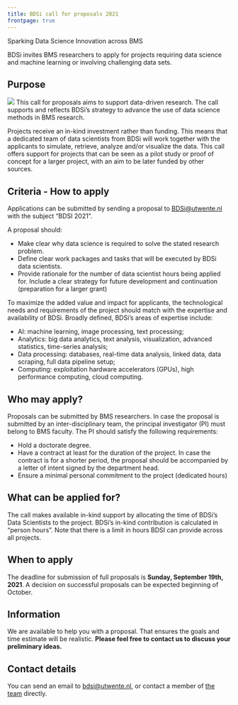 ```yaml
---
title: BDSi call for proposals 2021
frontpage: true
---
```

Sparking Data Science Innovation across BMS

BDSi invites BMS researchers to apply for projects requiring data science and machine learning or involving challenging data sets.

## Purpose

![](2021-08-09-11-47-14.png)
This call for proposals aims to support data-driven research. The call supports and reflects BDSi’s strategy to advance the use of data science methods in BMS research.

Projects receive an in-kind investment rather than funding. This means that a dedicated team of data scientists from BDSi will work together with the applicants to simulate, retrieve, analyze and/or visualize the data. This call offers support for projects that can be seen as a pilot study or proof of concept for a larger project, with an aim to be later funded by other sources.

## Criteria - How to apply

Applications can be submitted by sending a proposal to <BDSi@utwente.nl> with the subject “BDSI 2021”.  

A proposal should:

- Make clear why data science is required to solve the stated research problem.  
- Define clear work packages and tasks that will be executed by BDSi data scientists.
- Provide rationale for the number of data scientist hours being applied for. Include a clear strategy for future development and continuation (preparation for a larger grant)

To maximize the added value and impact for applicants, the technological needs and requirements of the project should match with the expertise and availability of BDSi. Broadly defined, BDSi’s areas of expertise include:

- AI: machine learning, image processing, text processing;
- Analytics: big data analytics, text analysis, visualization, advanced statistics, time-series analysis;
- Data processing: databases, real-time data analysis, linked data, data scraping, full data pipeline setup;
- Computing: exploitation hardware accelerators (GPUs), high performance computing, cloud computing.

## Who may apply?

Proposals can be submitted by BMS researchers. In case the proposal is submitted by an inter-disciplinary team, the principal investigator (PI) must belong to BMS faculty. The PI should satisfy the following requirements:

- Hold a doctorate degree.
- Have a contract at least for the duration of the project. In case the contract is for a shorter period, the proposal should be accompanied by a letter of intent signed by the department head.
- Ensure a minimal personal commitment to the project (dedicated hours)

## What can be applied for?

The call makes available in-kind support by allocating the time of BDSi’s Data Scientists to the project. BDSi’s in-kind contribution is calculated in “person hours”. Note that there is a limit in hours BDSI can provide across all projects.  

## When to apply

The deadline for submission of full proposals is **Sunday, September 19th, 2021**. A decision on successful proposals can be expected beginning of October.  

## Information

We are available to help you with a proposal. That ensures the goals and time estimate will be realistic. **Please feel free to contact us to discuss your preliminary ideas.**

## Contact details

You can send an email to <bdsi@utwente.nl>, or contact a member of [the team](/team) directly.
